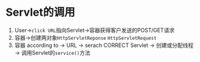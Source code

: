 # Servlet的调用
1. User->`click URL`指向Servlet->容器获得客户发送的POST/GET请求
2. 容器->创建两对象`HttpServletReponse` `HttpServletRequest`
3. 容器 according to -> URL -> serach CORRECT Servlet -> 创建或分配线程 -> 调用Servlet的`service()`方法